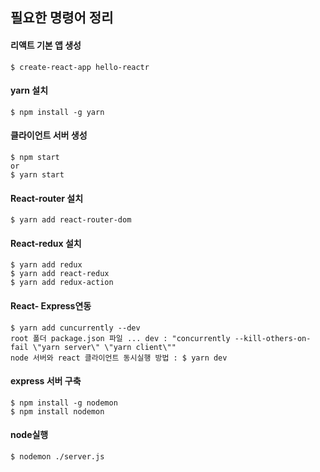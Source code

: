 ## 필요한 명령어 정리

#### 리액트 기본 앱 생성

    $ create-react-app hello-reactr


#### yarn 설치

    $ npm install -g yarn


#### 클라이언트 서버 생성

    $ npm start 
    or
    $ yarn start


#### React-router 설치

    $ yarn add react-router-dom


#### React-redux 설치

    $ yarn add redux
    $ yarn add react-redux
    $ yarn add redux-action

   
#### React- Express연동

    $ yarn add cuncurrently --dev
    root 폴더 package.json 파일 ... dev : "concurrently --kill-others-on-fail \"yarn server\" \"yarn client\""
    node 서버와 react 클라이언트 동시실행 방법 : $ yarn dev


#### express 서버 구축

    $ npm install -g nodemon
    $ npm install nodemon


#### node실행

    $ nodemon ./server.js








